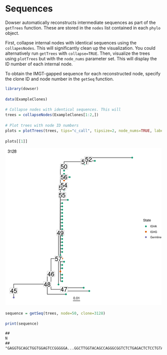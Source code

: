 # Sequences

Dowser automatically reconstructs intermediate sequences as part of the `getTrees` function. These are stored in the `nodes` list contained in each `phylo` object.

First, collapse internal nodes with identical sequences using the `collapesNodes`. This will significantly clean up the visualization. You could alternatively run `getTrees` with `collapse=TRUE`. Then, visualize the trees using `plotTrees` but with the `node_nums` parameter set. This will display the ID number of each internal node.

To obtain the IMGT-gapped sequence for each reconstructed node, specify the clone ID and node number in the `getSeq` function.


```r
library(dowser)

data(ExampleClones)

# Collapse nodes with identical sequences. This will 
trees = collapseNodes(ExampleClones[1:2,])

# Plot trees with node ID numbers
plots = plotTrees(trees, tips="c_call", tipsize=2, node_nums=TRUE, labelsize=7)

plots[[1]]
```

![plot of chunk Sequences-Vignette-1](figure/Sequences-Vignette-1-1.png)

```r
sequence = getSeq(trees, node=50, clone=3128)

print(sequence)
```

```
##                                                                                                                                                                                                                                                                                                                                                                                                                    N 
## "GAGGTGCAGCTGGTGGAGTCCGGGGGA...GGCTTGGTACAGCCAGGGCGGTCTCTGAGACTCTCCTGTACAGCTTCTGGATTCGCCTTT............GTTGACTATGCTATGAGCTGGTTCCGCCAGGCTCCAGGGAAGGGTCTGGAGTGGGTGGGTTTCATTAGAAGCAGACGTTTTGGTGGGACGCCGGACTACGCCGCGTCAGTGAGA...GACAGATTCACCATTTCAAGAGACGATTCCAAAAGCATCGCCTATCTGCAAATGAACAGCCTGAAAACCGAGGACACAGCCGTGTATTTTTGTAGTAGAGATCTCGCGGTTATATCCACAATAGCTGGTACTAACTGGTTCGACCCCAGGGGCCAGGGAGCCCTGGTCACCGTCTCCTCAGNN"
```
